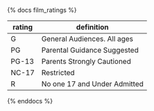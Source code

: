 {% docs film_ratings %}

| rating          | definition                   |
|-----------------|------------------------------|
| G               | General Audiences. All ages  | 
| PG              | Parental Guidance Suggested  |
| PG-13           | Parents Strongly Cautioned   |
| NC-17           | Restricted                   | 
| R               | No one 17 and Under Admitted |

{% enddocs %}